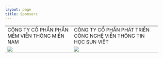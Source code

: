 ```yaml
---
layout: page
title: Sponsors
---
```


<table class="sponsors">
    <tr>
        <td>
            CÔNG TY CỔ PHẦN PHẦN MỀM VIỄN THÔNG MIỀN NAM
        </td>
        <td>
            CÔNG TY CỔ PHẦN PHÁT TRIỂN CÔNG NGHỆ VIỄN THÔNG TIN HỌC SUN VIỆT
        </td>
    </tr>
    <tr>
        <td>
            <a href="https://southtelecom.vn/" target="_blank"><img src="https://southtelecom.vn/wp-content/uploads/2013/06/logo.png"></a>
        </td>
        <td>
            <a href="http://svtech.com.vn/" target="_blank"><img src="http://www.svtech.com.vn/data/image/Hinhtrinh/SEO/SVtech_logo_tagline-01.jpg"></a>
        </td>
    </tr>
</table>